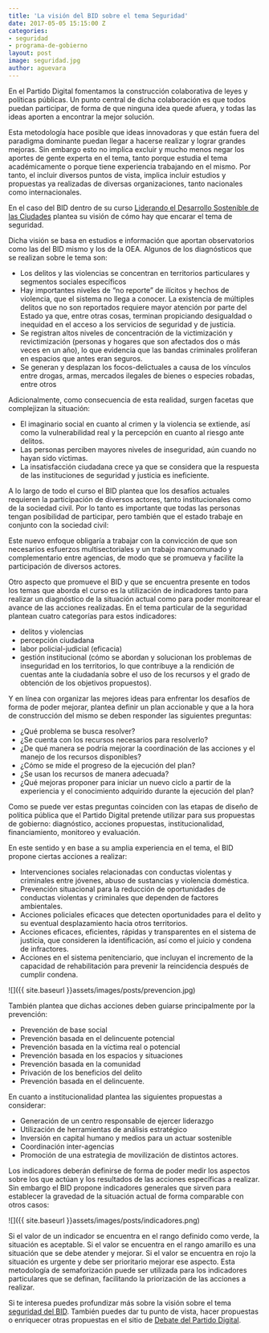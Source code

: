```yaml
---
title: 'La visión del BID sobre el tema Seguridad'
date: 2017-05-05 15:15:00 Z
categories:
- seguridad
- programa-de-gobierno
layout: post
image: seguridad.jpg
author: aguevara
---
```


En el Partido Digital fomentamos la construcción colaborativa de leyes y políticas públicas. Un punto central de dicha colaboración es que todos puedan participar, de forma de que ninguna idea quede afuera, y todas las ideas aporten a encontrar la mejor solución.

Esta metodología hace posible que ideas innovadoras y que están fuera del paradigma dominante puedan llegar a hacerse realizar y lograr grandes mejoras. Sin embargo esto no implica excluir y mucho menos negar los aportes de gente experta en el tema, tanto porque estudia el tema académicamente o porque tiene experiencia trabajando en el mismo. Por tanto, el incluir diversos puntos de vista, implica incluir estudios y propuestas ya realizadas de diversas organizaciones, tanto nacionales como internacionales.

En el caso del BID dentro de su curso [Liderando el Desarrollo Sostenible de las Ciudades](https://www.edx.org/course/liderando-el-desarrollo-sostenible-de-idbx-idb4x-2) plantea su visión de cómo hay que encarar el tema de seguridad.

Dicha visión se basa en estudios e información que aportan observatorios como las del BID mismo y los de la OEA. Algunos de los diagnósticos que se realizan sobre le tema son:

- Los delitos y las violencias se concentran en territorios particulares y segmentos sociales específicos
- Hay importantes niveles de “no reporte” de ilícitos y hechos de violencia, que el sistema no llega a conocer. La existencia de múltiples delitos que no son reportados requiere mayor atención por parte del Estado ya que, entre otras cosas, terminan propiciando desigualdad o inequidad en el acceso a los servicios de seguridad y de justicia. 
- Se registran altos niveles de concentración de la victimización y revictimización (personas y hogares que son afectados dos o más veces en un año), lo que evidencia que las bandas criminales proliferan en espacios que antes eran seguros. 
- Se generan y desplazan los focos-delictuales a causa de los vínculos entre drogas, armas, mercados ilegales de bienes o especies robadas, entre otros

Adicionalmente, como consecuencia de esta realidad, surgen facetas que complejizan la situación: 

- El imaginario social en cuanto al crimen y la violencia se extiende, así como la vulnerabilidad real y la percepción en cuanto al riesgo ante delitos. 
- Las personas perciben mayores niveles de inseguridad, aún cuando no hayan sido víctimas. 
- La insatisfacción ciudadana crece ya que se considera que la respuesta de las instituciones de seguridad y justicia es ineficiente. 

A lo largo de todo el curso el BID plantea que los desafíos actuales requieren la participación de diversos actores, tanto institucionales como de la sociedad civil. Por lo tanto es importante que todas las personas tengan posibilidad de participar, pero también que el estado trabaje en conjunto con la sociedad civil: 

Este nuevo enfoque obligaría a trabajar con la convicción de que son necesarios esfuerzos multisectoriales y un trabajo mancomunado y complementario entre agencias, de modo que se promueva y facilite la participación de diversos actores.

Otro aspecto que promueve el BID y que se encuentra presente en todos los temas que aborda el curso es la utilización de indicadores tanto para realizar un diagnóstico de la situación actual como para poder monitorear el avance de las acciones realizadas. En el tema particular de la seguridad plantean cuatro categorías para estos indicadores: 

- delitos y violencias 
- percepción ciudadana 
- labor policial-judicial (eficacia) 
- gestión institucional (cómo se abordan y solucionan los problemas de inseguridad en los territorios, lo que contribuye a la rendición de cuentas ante la ciudadanía sobre el uso de los recursos y el grado de obtención de los objetivos propuestos).

Y en línea con organizar las mejores ideas para enfrentar los desafíos de forma de poder mejorar, plantea definir un plan accionable y que a la hora de construcción del mismo se deben responder las siguientes preguntas: 

- ¿Qué problema se busca resolver? 
- ¿Se cuenta con los recursos necesarios para resolverlo? 
- ¿De qué manera se podría mejorar la coordinación de las acciones y el manejo de los recursos disponibles? 
- ¿Cómo se mide el progreso de la ejecución del plan? 
- ¿Se usan los recursos de manera adecuada? 
- ¿Qué mejoras proponer para iniciar un nuevo ciclo a partir de la experiencia y el conocimiento adquirido durante la ejecución del plan?

Como se puede ver estas preguntas coinciden con las etapas de diseño de política pública que el Partido Digital pretende utilizar para sus propuestas de gobierno: diagnóstico, acciones propuestas, institucionalidad, financiamiento, monitoreo y evaluación.

En este sentido y en base a su amplia experiencia en el tema, el BID propone ciertas acciones a realizar: 

- Intervenciones sociales relacionadas con conductas violentas y criminales entre jóvenes, abuso de sustancias y violencia doméstica. 
- Prevención situacional para la reducción de oportunidades de conductas violentas y criminales que dependen de factores ambientales. 
- Acciones policiales eficaces que detecten oportunidades para el delito y su eventual desplazamiento hacia otros territorios. 
- Acciones eficaces, eficientes, rápidas y transparentes en el sistema de justicia, que consideren la identificación, así como el juicio y condena de infractores. 
- Acciones en el sistema penitenciario, que incluyan el incremento de la capacidad de rehabilitación para prevenir la reincidencia después de cumplir condena. 

![]({{ site.baseurl }}assets/images/posts/prevencion.jpg)

También plantea que dichas acciones deben guiarse principalmente por la prevención:

- Prevención de base social 
- Prevención basada en el delincuente potencial 
- Prevención basada en la víctima real o potencial 
- Prevención basada en los espacios y situaciones 
- Prevención basada en la comunidad 
- Privación de los beneficios del delito 
- Prevención basada en el delincuente.

En cuanto a institucionalidad plantea las siguientes propuestas a considerar:

- Generación de un centro responsable de ejercer liderazgo 
- Utilización de herramientas de análisis estratégico 
- Inversión en capital humano y medios para un actuar sostenible 
- Coordinación inter-agencias 
- Promoción de una estrategia de movilización de distintos actores. 

Los indicadores deberán definirse de forma de poder medir los aspectos sobre los que actúan y los resultados de las acciones específicas a realizar. Sin embargo el BID propone indicadores generales que sirven para establecer la gravedad de la situación actual de forma comparable con otros casos:

![]({{ site.baseurl }}assets/images/posts/indicadores.png)

Si el valor de un indicador se encuentra en el rango definido como verde, la situación es aceptable. Si el valor se encuentra en el rango amarillo es una situación que se debe atender y mejorar. Si el valor se encuentra en rojo la situación es urgente y debe ser prioritario mejorar ese aspecto. Esta metodología de semaforización puede ser utilizada para los indicadores particulares que se definan, facilitando la priorización de las acciones a realizar.

Si te interesa puedes profundizar más sobre la visión sobre el tema [seguridad del BID](http://www.iadb.org/es/temas/seguridad-ciudadana). También puedes dar tu punto de vista, hacer propuestas o enriquecer otras propuestas en el sitio de [Debate del Partido Digital](https://debate.partidodigital.org.uy/).
